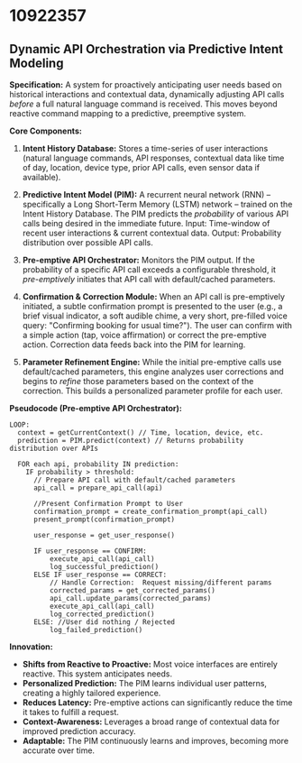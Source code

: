 # 10922357

## Dynamic API Orchestration via Predictive Intent Modeling

**Specification:** A system for proactively anticipating user needs based on historical interactions and contextual data, dynamically adjusting API calls *before* a full natural language command is received. This moves beyond reactive command mapping to a predictive, preemptive system.

**Core Components:**

1.  **Intent History Database:** Stores a time-series of user interactions (natural language commands, API responses, contextual data like time of day, location, device type, prior API calls, even sensor data if available).

2.  **Predictive Intent Model (PIM):** A recurrent neural network (RNN) – specifically a Long Short-Term Memory (LSTM) network – trained on the Intent History Database.  The PIM predicts the *probability* of various API calls being desired in the immediate future.  Input: Time-window of recent user interactions & current contextual data. Output: Probability distribution over possible API calls.

3.  **Pre-emptive API Orchestrator:**  Monitors the PIM output.  If the probability of a specific API call exceeds a configurable threshold, it *pre-emptively* initiates that API call with default/cached parameters.

4.  **Confirmation & Correction Module:** When an API call is pre-emptively initiated, a subtle confirmation prompt is presented to the user (e.g., a brief visual indicator, a soft audible chime, a very short, pre-filled voice query: "Confirming booking for usual time?"). The user can confirm with a simple action (tap, voice affirmation) or correct the pre-emptive action.  Correction data feeds back into the PIM for learning.

5. **Parameter Refinement Engine:**  While the initial pre-emptive calls use default/cached parameters, this engine analyzes user corrections and begins to *refine* those parameters based on the context of the correction.  This builds a personalized parameter profile for each user.

**Pseudocode (Pre-emptive API Orchestrator):**

```
LOOP:
  context = getCurrentContext() // Time, location, device, etc.
  prediction = PIM.predict(context) // Returns probability distribution over APIs
  
  FOR each api, probability IN prediction:
    IF probability > threshold:
      // Prepare API call with default/cached parameters
      api_call = prepare_api_call(api)
      
      //Present Confirmation Prompt to User
      confirmation_prompt = create_confirmation_prompt(api_call)
      present_prompt(confirmation_prompt)

      user_response = get_user_response()
      
      IF user_response == CONFIRM:
          execute_api_call(api_call)
          log_successful_prediction()
      ELSE IF user_response == CORRECT:
          // Handle Correction:  Request missing/different params
          corrected_params = get_corrected_params()
          api_call.update_params(corrected_params)
          execute_api_call(api_call)
          log_corrected_prediction()
      ELSE: //User did nothing / Rejected
          log_failed_prediction()
```

**Innovation:**

*   **Shifts from Reactive to Proactive:** Most voice interfaces are entirely reactive. This system anticipates needs.
*   **Personalized Prediction:** The PIM learns individual user patterns, creating a highly tailored experience.
*   **Reduces Latency:** Pre-emptive actions can significantly reduce the time it takes to fulfill a request.
*   **Context-Awareness:** Leverages a broad range of contextual data for improved prediction accuracy.
*   **Adaptable:** The PIM continuously learns and improves, becoming more accurate over time.